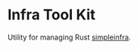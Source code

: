 # Infra Tool Kit

Utility for managing Rust [simpleinfra](https://github.com/rust-lang/simpleinfra).
